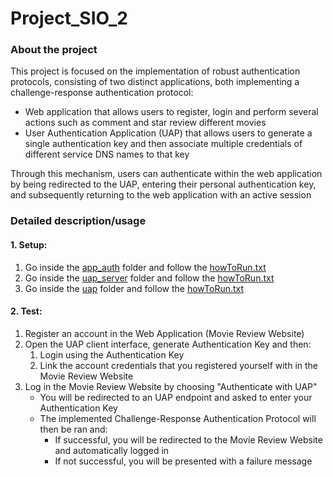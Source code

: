 # Project_SIO_2

### About the project
This project is focused on the implementation of robust authentication protocols, consisting of two distinct applications, both implementing a challenge-response authentication protocol:
* Web application that allows users to register, login and perform several actions such as comment and star review different movies
* User Authentication Application (UAP) that allows users to generate a single authentication key and then associate multiple credentials of different service DNS names to that key

Through this mechanism, users can authenticate within the web application by being redirected to the UAP, entering their personal authentication key, and subsequently returning to the web application with an active session

### Detailed description/usage
#### 1. Setup:
  1. Go inside the [app_auth](app_auth) folder and follow the [howToRun.txt](app_auth/howToRun.txt)
  2. Go inside the [uap_server](uap_server) folder and follow the [howToRun.txt](uap_server/howToRun.txt)
  3. Go inside the [uap](uap) folder and follow the [howToRun.txt](uap/howToRun.txt)
#### 2. Test:
  1. Register an account in the Web Application (Movie Review Website)
2. Open the UAP client interface, generate Authentication Key and then:
   1. Login using the Authentication Key
   2. Link the account credentials that you registered yourself with in the Movie Review Website
3. Log in the Movie Review Website by choosing "Authenticate with UAP"
   - You will be redirected to an UAP endpoint and asked to enter your Authentication Key
   - The implemented Challenge-Response Authentication Protocol will then be ran and:
      - If successful, you will be redirected to the Movie Review Website and automatically logged in
      - If not successful, you will be presented with a failure message
